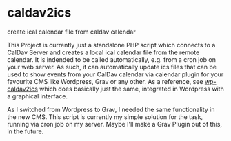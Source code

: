 # caldav2ics
create ical calendar file from caldav calendar

This Project is currently just a standalone PHP script which connects to a CalDav Server and creates a local ical calendar file from the remote calendar.
It is indended to be called automatically, e.g. from a cron job on your web server.
As such, it can automatically update ics files that can be used to show events from your CalDav calendar via calendar plugin for your favourite CMS like Wordpress, Grav or any other.
As a reference, see [wp-caldav2ics](https://wordpress.org/plugins/wp-caldav2ics/) which does basically just the same, integrated in Wordpress with a graphical interface.

As I switched from Wordpress to Grav, I needed the same functionality in the new CMS.
This script is currently my simple solution for the task, running via cron job on my server.
Maybe I'll make a Grav Plugin out of this, in the future.
